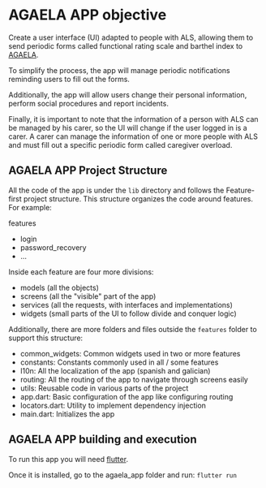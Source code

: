 # AGAELA APP objective

Create a user interface (UI) adapted to people with ALS, allowing them to send periodic forms called functional rating scale and barthel index to [AGAELA](https://agaela.es/).

To simplify the process, the app will manage periodic notifications reminding users to fill out the forms.

Additionally, the app will allow users change their personal information, perform social procedures and report incidents.

Finally, it is important to note that the information of a person with ALS can be managed by his carer, so the UI will change if the user logged in is a carer. A carer can manage the information of one or more people with ALS and must fill out a specific periodic form called caregiver overload.

## AGAELA APP Project Structure

All the code of the app is under the `lib` directory and follows the Feature-first project structure. This structure organizes the code around features. For example:

features
- login
- password_recovery
- ...

Inside each feature are four more divisions:

- models (all the objects)
- screens (all the "visible" part of the app)
- services (all the requests, with interfaces and implementations)
- widgets (small parts of the UI to follow divide and conquer logic)

Additionally, there are more folders and files outside the `features` folder to support this structure:

- common_widgets: Common widgets used in two or more features
- constants: Constants commonly used in all / some features
- l10n: All the localization of the app (spanish and galician)
- routing: All the routing of the app to navigate through screens easily
- utils: Reusable code in various parts of the project
- app.dart: Basic configuration of the app like configuring routing
- locators.dart: Utility to implement dependency injection
- main.dart: Initializes the app

## AGAELA APP building and execution

To run this app you will need [flutter](https://docs.flutter.dev/get-started/install).

Once it is installed, go to the agaela_app folder and run: `flutter run`